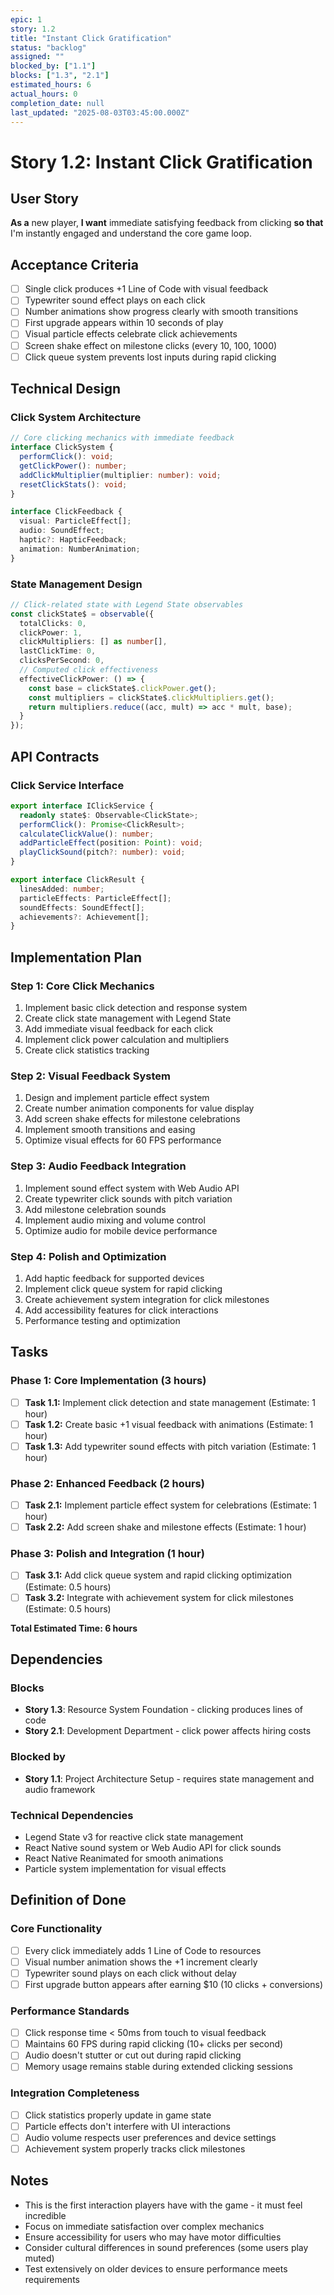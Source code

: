 ```yaml
---
epic: 1
story: 1.2
title: "Instant Click Gratification"
status: "backlog"
assigned: ""
blocked_by: ["1.1"]
blocks: ["1.3", "2.1"]
estimated_hours: 6
actual_hours: 0
completion_date: null
last_updated: "2025-08-03T03:45:00.000Z"
---
```


# Story 1.2: Instant Click Gratification

## User Story
**As a** new player, **I want** immediate satisfying feedback from clicking **so that** I'm instantly engaged and understand the core game loop.

## Acceptance Criteria
- [ ] Single click produces +1 Line of Code with visual feedback
- [ ] Typewriter sound effect plays on each click
- [ ] Number animations show progress clearly with smooth transitions
- [ ] First upgrade appears within 10 seconds of play
- [ ] Visual particle effects celebrate click achievements
- [ ] Screen shake effect on milestone clicks (every 10, 100, 1000)
- [ ] Click queue system prevents lost inputs during rapid clicking

## Technical Design

### Click System Architecture
```typescript
// Core clicking mechanics with immediate feedback
interface ClickSystem {
  performClick(): void;
  getClickPower(): number;
  addClickMultiplier(multiplier: number): void;
  resetClickStats(): void;
}

interface ClickFeedback {
  visual: ParticleEffect[];
  audio: SoundEffect;
  haptic?: HapticFeedback;
  animation: NumberAnimation;
}
```

### State Management Design
```typescript
// Click-related state with Legend State observables
const clickState$ = observable({
  totalClicks: 0,
  clickPower: 1,
  clickMultipliers: [] as number[],
  lastClickTime: 0,
  clicksPerSecond: 0,
  // Computed click effectiveness
  effectiveClickPower: () => {
    const base = clickState$.clickPower.get();
    const multipliers = clickState$.clickMultipliers.get();
    return multipliers.reduce((acc, mult) => acc * mult, base);
  }
});
```

## API Contracts

### Click Service Interface
```typescript
export interface IClickService {
  readonly state$: Observable<ClickState>;
  performClick(): Promise<ClickResult>;
  calculateClickValue(): number;
  addParticleEffect(position: Point): void;
  playClickSound(pitch?: number): void;
}

export interface ClickResult {
  linesAdded: number;
  particleEffects: ParticleEffect[];
  soundEffects: SoundEffect[];
  achievements?: Achievement[];
}
```

## Implementation Plan

### Step 1: Core Click Mechanics
1. Implement basic click detection and response system
2. Create click state management with Legend State
3. Add immediate visual feedback for each click
4. Implement click power calculation and multipliers
5. Create click statistics tracking

### Step 2: Visual Feedback System
1. Design and implement particle effect system
2. Create number animation components for value display
3. Add screen shake effects for milestone celebrations
4. Implement smooth transitions and easing
5. Optimize visual effects for 60 FPS performance

### Step 3: Audio Feedback Integration
1. Implement sound effect system with Web Audio API
2. Create typewriter click sounds with pitch variation
3. Add milestone celebration sounds
4. Implement audio mixing and volume control
5. Optimize audio for mobile device performance

### Step 4: Polish and Optimization
1. Add haptic feedback for supported devices
2. Implement click queue system for rapid clicking
3. Create achievement system integration for click milestones
4. Add accessibility features for click interactions
5. Performance testing and optimization

## Tasks

### Phase 1: Core Implementation (3 hours)
- [ ] **Task 1.1:** Implement click detection and state management (Estimate: 1 hour)
- [ ] **Task 1.2:** Create basic +1 visual feedback with animations (Estimate: 1 hour)
- [ ] **Task 1.3:** Add typewriter sound effects with pitch variation (Estimate: 1 hour)

### Phase 2: Enhanced Feedback (2 hours)
- [ ] **Task 2.1:** Implement particle effect system for celebrations (Estimate: 1 hour)
- [ ] **Task 2.2:** Add screen shake and milestone effects (Estimate: 1 hour)

### Phase 3: Polish and Integration (1 hour)
- [ ] **Task 3.1:** Add click queue system and rapid clicking optimization (Estimate: 0.5 hours)
- [ ] **Task 3.2:** Integrate with achievement system for click milestones (Estimate: 0.5 hours)

**Total Estimated Time: 6 hours**

## Dependencies

### Blocks
- **Story 1.3**: Resource System Foundation - clicking produces lines of code
- **Story 2.1**: Development Department - click power affects hiring costs

### Blocked by
- **Story 1.1**: Project Architecture Setup - requires state management and audio framework

### Technical Dependencies
- Legend State v3 for reactive click state management
- React Native sound system or Web Audio API for click sounds
- React Native Reanimated for smooth animations
- Particle system implementation for visual effects

## Definition of Done

### Core Functionality
- [ ] Every click immediately adds 1 Line of Code to resources
- [ ] Visual number animation shows the +1 increment clearly
- [ ] Typewriter sound plays on each click without delay
- [ ] First upgrade button appears after earning $10 (10 clicks + conversions)

### Performance Standards
- [ ] Click response time < 50ms from touch to visual feedback
- [ ] Maintains 60 FPS during rapid clicking (10+ clicks per second)
- [ ] Audio doesn't stutter or cut out during rapid clicking
- [ ] Memory usage remains stable during extended clicking sessions

### Integration Completeness
- [ ] Click statistics properly update in game state
- [ ] Particle effects don't interfere with UI interactions
- [ ] Audio volume respects user preferences and device settings
- [ ] Achievement system properly tracks click milestones

## Notes
- This is the first interaction players have with the game - it must feel incredible
- Focus on immediate satisfaction over complex mechanics
- Ensure accessibility for users who may have motor difficulties
- Consider cultural differences in sound preferences (some users play muted)
- Test extensively on older devices to ensure performance meets requirements